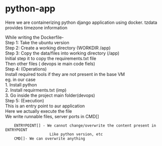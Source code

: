 # python-app

Here we are containerizing python django application using docker.
tzdata provides timezone information

While writing the Dockerfile- <br>
Step 1: Take the ubuntu version<br>
Step 2: Create a working directory (WORKDIR /app)<br>
Step 3: Copy the data/files into working directory (/app)<br>
        Initial step it to copy the requirements.txt file<br>
        Then other files ( devops ie main code fiels)<br>
Step 4: (Operations)<br>
        Install required tools if they are not present in the base VM<br>
        eg. in our case<br>
        1. Install python <br>
        2. Install requirments.txt (imp)<br>
        3. Go inside the project main folder(devops)<br>
Step 5: (Execution)<br>
        This is an entry point to aur application<br>
        Here we actually execute the file <br>
        We write runnable files, server ports in CMD[]<br>

        ENTRYPOINT[] - We cannot change/overwrite the content present in ENTRYPOINT
                        Like python version, etc
        CMD[]- We can overwrite anything
        
